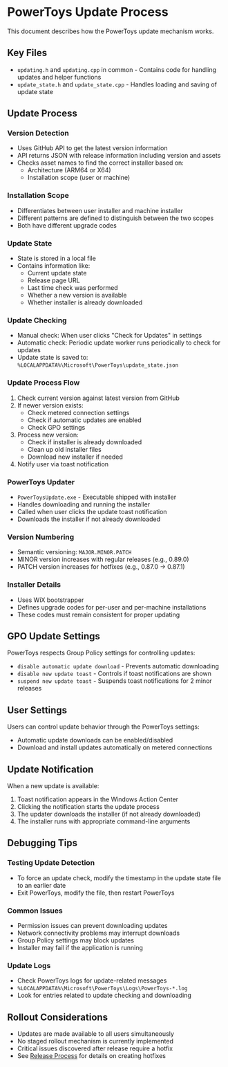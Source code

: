 # PowerToys Update Process

This document describes how the PowerToys update mechanism works.

## Key Files

- `updating.h` and `updating.cpp` in common - Contains code for handling updates and helper functions
- `update_state.h` and `update_state.cpp` - Handles loading and saving of update state

## Update Process

### Version Detection
- Uses GitHub API to get the latest version information
- API returns JSON with release information including version and assets
- Checks asset names to find the correct installer based on:
  - Architecture (ARM64 or X64)
  - Installation scope (user or machine)

### Installation Scope
- Differentiates between user installer and machine installer
- Different patterns are defined to distinguish between the two scopes
- Both have different upgrade codes

### Update State
- State is stored in a local file
- Contains information like:
  - Current update state
  - Release page URL
  - Last time check was performed
  - Whether a new version is available
  - Whether installer is already downloaded

### Update Checking
- Manual check: When user clicks "Check for Updates" in settings
- Automatic check: Periodic update worker runs periodically to check for updates
- Update state is saved to: `%LOCALAPPDATA%\Microsoft\PowerToys\update_state.json`

### Update Process Flow
1. Check current version against latest version from GitHub
2. If newer version exists:
   - Check metered connection settings
   - Check if automatic updates are enabled
   - Check GPO settings
3. Process new version:
   - Check if installer is already downloaded
   - Clean up old installer files
   - Download new installer if needed
4. Notify user via toast notification

### PowerToys Updater
- `PowerToysUpdate.exe` - Executable shipped with installer
- Handles downloading and running the installer
- Called when user clicks the update toast notification
- Downloads the installer if not already downloaded

### Version Numbering
- Semantic versioning: `MAJOR.MINOR.PATCH`
- MINOR version increases with regular releases (e.g., 0.89.0)
- PATCH version increases for hotfixes (e.g., 0.87.0 → 0.87.1)

### Installer Details
- Uses WiX bootstrapper
- Defines upgrade codes for per-user and per-machine installations
- These codes must remain consistent for proper updating

## GPO Update Settings

PowerToys respects Group Policy settings for controlling updates:

- `disable automatic update download` - Prevents automatic downloading
- `disable new update toast` - Controls if toast notifications are shown
- `suspend new update toast` - Suspends toast notifications for 2 minor releases

## User Settings

Users can control update behavior through the PowerToys settings:

- Automatic update downloads can be enabled/disabled
- Download and install updates automatically on metered connections

## Update Notification

When a new update is available:
1. Toast notification appears in the Windows Action Center
2. Clicking the notification starts the update process
3. The updater downloads the installer (if not already downloaded)
4. The installer runs with appropriate command-line arguments

## Debugging Tips

### Testing Update Detection
- To force an update check, modify the timestamp in the update state file to an earlier date
- Exit PowerToys, modify the file, then restart PowerToys

### Common Issues
- Permission issues can prevent downloading updates
- Network connectivity problems may interrupt downloads
- Group Policy settings may block updates
- Installer may fail if the application is running

### Update Logs
- Check PowerToys logs for update-related messages
- `%LOCALAPPDATA%\Microsoft\PowerToys\Logs\PowerToys-*.log`
- Look for entries related to update checking and downloading

## Rollout Considerations

- Updates are made available to all users simultaneously
- No staged rollout mechanism is currently implemented
- Critical issues discovered after release require a hotfix
- See [Release Process](release-process.md) for details on creating hotfixes
